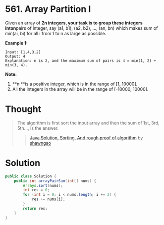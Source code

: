 # 561. Array Partition I

Given an array of **2n **integers, your task is to group these integers into**n**pairs of integer, say \(a1, b1\), \(a2, b2\), ..., \(an, bn\) which makes sum of min\(ai, bi\) for all i from 1 to n as large as possible.

**Example 1:**

```
Input: [1,4,3,2]
Output: 4
Explanation: n is 2, and the maximum sum of pairs is 4 = min(1, 2) + min(3, 4).

```

**Note:**

1. **n **is a positive integer, which is in the range of \[1, 10000\].
2. All the integers in the array will be in the range of \[-10000, 10000\].

# Thought

> The algorithm is first sort the input array and then the sum of 1st, 3rd, 5th..., is the answer. 
>
> > [Java Solution, Sorting. And rough proof of algorithm](https://discuss.leetcode.com/topic/87206/java-solution-sorting-and-rough-proof-of-algorithm) by [shawngao](https://discuss.leetcode.com/user/shawngao)

# Solution

```java
public class Solution {
    public int arrayPairSum(int[] nums) {
        Arrays.sort(nums);
        int res = 0;
        for (int i = 0; i < nums.length; i += 2) {
            res += nums[i];
        }
        return res;
    }
}
```



